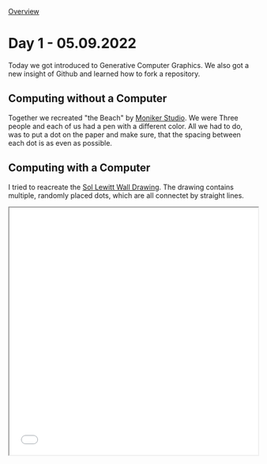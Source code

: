 [Overview](../../readme.md)
# **Day 1 - 05.09.2022**
Today we got introduced to Generative Computer Graphics.
We also got a new insight of Github and learned how to fork a repository.  

## Computing without a Computer
Together we recreated "the Beach" by [Moniker Studio](https://conditionaldesign.org/workshops/the-beach/). We were Three people and each of us had a pen with a different color. All we had to do, was to put a dot on the paper and make sure, that the spacing between each dot is as even as possible.

  
## Computing with a Computer
I tried to reacreate the [Sol Lewitt Wall Drawing](https://jessicacarnegie.com/sol-lewitt-wall-drawing-118). The drawing contains multiple, randomly placed dots, which are all connectet by straight lines.

<iframe src="/content/day01/01/index.html" width="100%" height="500px"></iframe>


